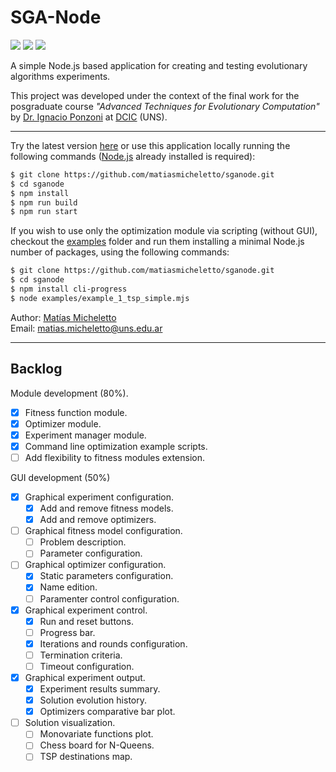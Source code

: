 # SGA-Node

<p align="">
    <img src="https://img.shields.io/github/license/matiasmicheletto/sganode">
    <img src="https://img.shields.io/github/package-json/v/matiasmicheletto/sganode">
    <img src="https://img.shields.io/website?down_color=red&down_message=offline&style=plastic&up_color=green&up_message=online&url=https%3A%2F%2Fsganode.herokuapp.com">
</p>

A simple Node.js based application for creating and testing evolutionary algorithms experiments.  

This project was developed under the context of the final work for the posgraduate course *"Advanced Techniques for Evolutionary Computation"*  by [Dr. Ignacio Ponzoni](https://cs.uns.edu.ar/~ip/) at [DCIC](https://cs.uns.edu.ar/~devcs/) (UNS).  

---

Try the latest version [here](http://sganode.herokuapp.com/) or use this application locally running the following commands ([Node.js](https://nodejs.org/es/) already installed is required):  

```bash
$ git clone https://github.com/matiasmicheletto/sganode.git
$ cd sganode
$ npm install
$ npm run build
$ npm run start
```

If you wish to use only the optimization module via scripting (without GUI), checkout the [examples](examples) folder and run them installing a minimal Node.js number of packages, using the following commands:  

```bash
$ git clone https://github.com/matiasmicheletto/sganode.git
$ cd sganode
$ npm install cli-progress
$ node examples/example_1_tsp_simple.mjs
```

Author: [Matías Micheletto](https://matiasmicheletto.github.io)  
Email: [matias.micheletto@uns.edu.ar](mailto:matias.micheletto@uns.edu.ar)  

---

## Backlog

Module development (80%).  
- [x] Fitness function module.  
- [x] Optimizer module.  
- [x] Experiment manager module.  
- [x] Command line optimization example scripts.  
- [ ] Add flexibility to fitness modules extension.  

GUI development (50%)  
- [x] Graphical experiment configuration.  
  - [x] Add and remove fitness models.  
  - [x] Add and remove optimizers.  
- [ ] Graphical fitness model configuration.  
  - [ ] Problem description.  
  - [ ] Parameter configuration.  
- [ ] Graphical optimizer configuration.  
  - [x] Static parameters configuration.  
  - [x] Name edition.  
  - [ ] Paramenter control configuration.  
- [x] Graphical experiment control. 
  - [x] Run and reset buttons.  
  - [ ] Progress bar.  
  - [x] Iterations and rounds configuration.  
  - [ ] Termination criteria.  
  - [ ] Timeout configuration.   
- [x] Graphical experiment output.  
  - [x] Experiment results summary.  
  - [x] Solution evolution history.  
  - [x] Optimizers comparative bar plot.  
- [ ] Solution visualization.  
  - [ ] Monovariate functions plot.  
  - [ ] Chess board for N-Queens.  
  - [ ] TSP destinations map.  
